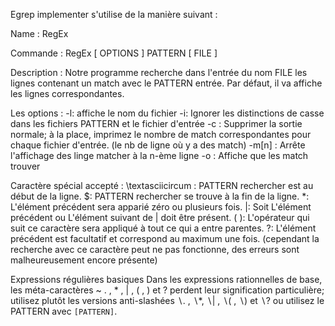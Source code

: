 Egrep implementer s'utilise de la manière suivant :

Name :
RegEx

Commande :
RegEx [ OPTIONS ] PATTERN [ FILE ]

Description :
Notre programme recherche dans l'entrée du nom FILE les lignes contenant un match avec le PATTERN entrée. Par défaut, il va affiche les lignes correspondantes.

Les options :
-l: affiche le nom du fichier
-i: Ignorer les distinctions de casse dans les fichiers PATTERN et le fichier d'entrée
-c : Supprimer la sortie normale; à la place, imprimez le nombre de match correspondantes pour chaque fichier d'entrée. (le nb de ligne où y a des match)
-m[n] : Arrête l'affichage des linge matcher à la n-ème ligne
-o : Affiche que les match trouver

Caractère spécial accepté :
\textasciicircum : PATTERN rechercher est au début de la ligne.
\$: PATTERN rechercher se trouve à la fin de la ligne.
$*$: L'élément précédent sera apparié zéro ou plusieurs fois.
$|$: Soit L'élément précédent ou L'élément suivant de $\vert$ doit être présent.
$($ $)$: L'opérateur qui suit ce caractère sera appliqué à tout ce qui a entre parentes.
?: L'élément précédent est facultatif et correspond au maximum une fois. (cependant la recherche avec ce caractère peut ne pas fonctionne, des erreurs sont malheureusement encore présente)

Expressions régulières basiques
Dans les expressions rationnelles de base, les méta-caractères ~ . , $*$ , $|$ , $($ , $)$ et ? perdent leur signification particulière; utilisez plutôt les versions anti-slashées $\backslash.$ , $\backslash*$, $\backslash|$ , $\backslash($ , $\backslash)$ et $\backslash?$ ou utilisez le PATTERN avec `[PATTERN]`.
